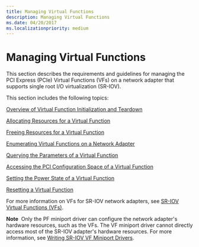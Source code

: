 ```yaml
---
title: Managing Virtual Functions
description: Managing Virtual Functions
ms.date: 04/20/2017
ms.localizationpriority: medium
---
```


# Managing Virtual Functions


This section describes the requirements and guidelines for managing the PCI Express (PCIe) Virtual Functions (VFs) on a network adapter that supports single root I/O virtualization (SR-IOV).

This section includes the following topics:

[Overview of Virtual Function Initialization and Teardown](overview-of-virtual-function-initialization-and-teardown.md)

[Allocating Resources for a Virtual Function](allocating-resources-for-a-virtual-function.md)

[Freeing Resources for a Virtual Function](freeing-resources-for-a-virtual-function.md)

[Enumerating Virtual Functions on a Network Adapter](enumerating-virtual-functions-on-a-network-adapter.md)

[Querying the Parameters of a Virtual Function](querying-the-parameters-of-a-virtual-function.md)

[Accessing the PCI Configuration Space of a Virtual Function](accessing-the-pci-configuration-space-of-a-virtual-function.md)

[Setting the Power State of a Virtual Function](setting-the-power-state-of-a-virtual-function.md)

[Resetting a Virtual Function](resetting-a-virtual-function.md)

For more information on VFs for SR-IOV network adapters, see [SR-IOV Virtual Functions (VFs)](sr-iov-virtual-functions--vfs-.md).

**Note**  Only the PF miniport driver can configure the network adapter's hardware resources, such as the VFs. The VF miniport driver cannot directly access most of the SR-IOV adapter's hardware resources. For more information, see [Writing SR-IOV VF Miniport Drivers](writing-sr-iov-vf-miniport-drivers.md).

 

 

 





